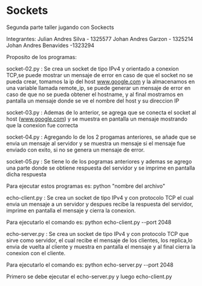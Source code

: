 # Sockets
Segunda parte taller jugando con Sockects

Integrantes: 
Julian Andres Silva - 1325577
Johan Andres Garzon - 1325214
Johan Andres Benavides -1323294

Proposito de los programas:

socket-02.py : Se crea un socket de tipo IPv4 y orientado a conexion TCP,se puede mostrar un mensaje de error en caso de que el socket no se pueda crear,  tomamos la ip del host www.google.com y la almacenamos en una variable llamada remote_ip, se puede generar un mensaje de error en caso de que no se pueda obtener el hostname, y al final mostramos en pantalla un mensaje donde se ve el nombre del host y su direccion IP

socket-03.py : Ademas de lo anterior, se agrega que se conecta el socket al host (www.google.com) y se muestra en pantalla un mensaje mostrando que la conexion fue correcta

socket-04.py : Agregando lo de los 2 progamas anteriores, se añade que se envia un mensaje al servidor y se muestra un mensaje si el mensaje fue enviado con exito, si no se genera un mensaje de error.

socket-05.py : Se tiene lo de los pogramas anteriores y ademas se agrego una parte donde se obtiene respuesta del servidor y se imprime en pantalla dicha respuesta

Para ejecutar estos programas es: python "nombre del archivo"


echo-client.py : Se crea un socket de tipo IPv4 y con protocolo TCP el cual envia un mensaje a un servidor y despues recibe la respuesta del servidor, imprime en pantalla el mensaje y cierra la conexion.

Para ejecutarlo el comando es: python echo-client.py --port 2048


echo-server.py : Se crea un socket de tipo IPv4 y con protocolo TCP que sirve como servidor, el cual recibe el mensaje de los clientes, los replica,lo envia de vuelta al cliente y muestra en pantalla el mensaje y al final cierra la conexion con el cliente.

Para ejecutarlo el comando es: python echo-server.py --port 2048 

Primero se debe ejecutar el echo-server.py y luego echo-client.py
